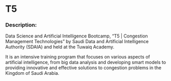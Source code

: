 # T5

### Description:
Data Science and Artificial Intelligence Bootcamp, “T5 | Congestion Management Technologies” by Saudi Data and Artificial Intelligence Authority (SDAIA) and held at the Tuwaiq Academy.

It is an intensive training program that focuses on various aspects of artificial intelligence, from big data analysis and developing smart models to providing innovative and effective solutions to congestion problems in the Kingdom of Saudi Arabia.
